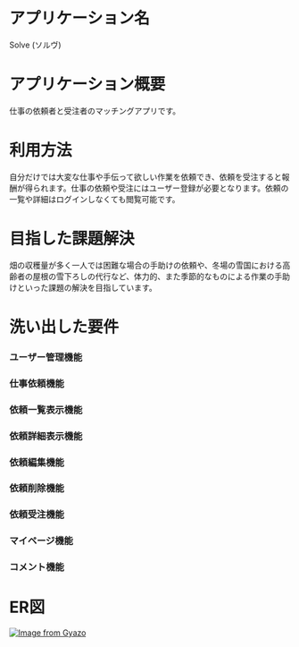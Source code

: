 # アプリケーション名
Solve (ソルヴ)

# アプリケーション概要
仕事の依頼者と受注者のマッチングアプリです。

# 利用方法
自分だけでは大変な仕事や手伝って欲しい作業を依頼でき、依頼を受注すると報酬が得られます。仕事の依頼や受注にはユーザー登録が必要となります。依頼の一覧や詳細はログインしなくても閲覧可能です。

# 目指した課題解決
畑の収穫量が多く一人では困難な場合の手助けの依頼や、冬場の雪国における高齢者の屋根の雪下ろしの代行など、体力的、また季節的なものによる作業の手助けといった課題の解決を目指しています。

# 洗い出した要件
### ユーザー管理機能
### 仕事依頼機能
### 依頼一覧表示機能
### 依頼詳細表示機能
### 依頼編集機能
### 依頼削除機能
### 依頼受注機能
### マイページ機能
### コメント機能

# ER図
[![Image from Gyazo](https://i.gyazo.com/fe6b213a321f60aa70fb73efed270636.png)](https://gyazo.com/fe6b213a321f60aa70fb73efed270636)

